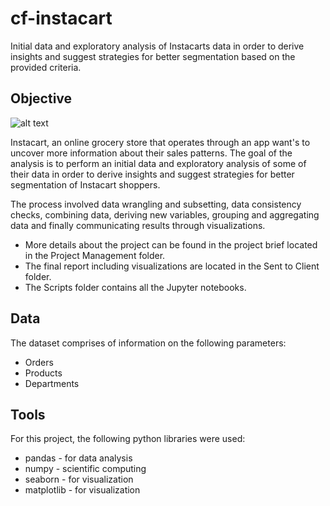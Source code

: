 # cf-instacart
Initial data and exploratory analysis of Instacarts data in order to derive insights and suggest strategies for better segmentation based on the provided criteria.

## Objective
![alt text](https://cdn.winsightmedia.com/platform/files/public/gb/News/Bashas-Launches-E-Commerce-Site-Powered-By-Instacart/800x1000/Instacart.jpg)

Instacart, an online grocery store that operates through an app want's to uncover more information about their sales patterns. The goal of the analysis is to perform an initial data and exploratory analysis of some of their data in order to derive insights and suggest strategies for better segmentation of Instacart shoppers.

The process involved data wrangling and subsetting, data consistency checks, combining data, deriving new variables, grouping and aggregating data and finally communicating results through visualizations.

* More details about the project can be found in the project brief located in the Project Management folder.
* The final report including visualizations are located in the Sent to Client folder.
* The Scripts folder contains all the Jupyter notebooks.

## Data
The dataset comprises of information on the following parameters:

* Orders
* Products
* Departments

## Tools
For this project, the following python libraries were used:
* pandas - for data analysis
* numpy - scientific computing
* seaborn - for visualization
* matplotlib - for visualization
